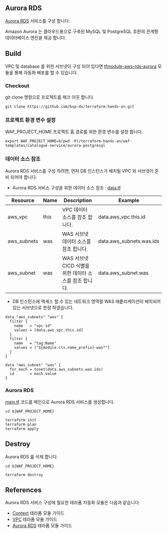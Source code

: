 ## Aurora RDS

[Aurora RDS](https://aws.amazon.com/ko/rds/aurora) 서비스를 구성 합니다. 

Amazon Aurora 는 클라우드용으로 구축된 MySQL 및 PostgreSQL 호환의 관계형 데이터베이스 엔진을 제공 합니다.

## Build

VPC 및 database 를 위한 서브넷이 구성 되어 있다면 [tfmodule-aws-rds-aurora](../../../docs/tfmodule-aws-rds-aurora.md) 모듈을 통해 자동화 배포를 할 수 있습니다.

### Checkout

git clone 명령으로 프로젝트를 체크 아웃 합니다.

```
git clone https://github.com/bsp-dx/terraform-hands-on.git
```

### 프로젝트 환경 변수 설정

WAF_PROJECT_HOME 프로젝트 홈 경로를 위한 환경 변수를 설정 합니다.

```
export WAF_PROJECT_HOME=$(pwd -P)/terraform-hands-on/waf-templates/catalogue-service/aurora-postgresql
```

### 데이터 소스 참조

Aurora RDS 서비스를 구성 하려면, 먼저 DB 인스턴스가 배치될 VPC 와 서브넷이 준비 되어야 합니다.

- Aurora RDS 서비스 구성을 위한 데이터 소스 참조 : [data.tf](data.tf)

| Resource | Name | Description | Example | 
| ---- | ----------- | ------- | ------- |
| aws_vpc     | this  | VPC 데이터 소스를 참조 합니다. | data.aws_vpc.this.id |
| aws_subnets | was   | WAS 서브넷 데이터 소스를 참조 합니다. | data.aws_subnets.was.ids | 
| aws_subnet  | was   | WAS 서브넷 CICD 식별을 위한 데이터 소스를 참조 합니다. | data.aws_subnet.was | 

- DB 인스턴스에 액세스 할 수 있는 네트워크 영역읠 WAS 애픝리케이션이 배치되어 있는 서브넷으로 한정 하였습니다.
```
data "aws_subnets" "was" {
  filter {
    name   = "vpc-id"
    values = [data.aws_vpc.this.id]
  }
  filter {
    name   = "tag:Name"
    values = ["${module.ctx.name_prefix}-was*"]
  }
}

data "aws_subnet" "was" {
  for_each = toset(data.aws_subnets.was.ids)
  id       = each.value
}

```

### Aurora RDS

[main.tf](nginx-main.tf) 코드를 메인으로 Aurora RDS 서비스를 생성합니다.

```shell
cd ${WAF_PROJECT_HOME}

terraform init
terraform plan
terraform apply
```

## Destroy

Aurora RDS 를 삭제 합니다.

```shell
cd ${WAF_PROJECT_HOME}

terraform destroy
```

## References
Aurora RDS 서비스 구성에 필요한 테라폼 자동화 모듈은 다음과 같습니다.

- [Context](../../../docs/tfmodule-context.md) 테라폼 모듈 가이드
- [VPC](../../../docs/tfmodule-aws-vpc.md) 테라폼 모듈 가이드
- [Aurora RDS](../../../docs/tfmodule-aws-rds-aurora.md) 테라폼 모듈 가이드
  